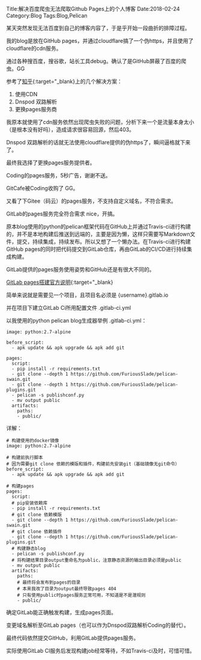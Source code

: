 Title:解决百度爬虫无法爬取Github Pages上的个人博客
Date:2018-02-24
Category:Blog
Tags:Blog,Pelican

某天突然发现无法百度到自己的博客内容了，于是乎开始一段曲折的排障过程。

我的blog是放在GitHub pages，并通过cloudflare搞了一个伪https，并且使用了cloudflare的cdn服务。

通过各种搜百度，搜谷歌，站长工具debug。确认了是GitHub屏蔽了百度的爬虫。GG

参考了[知乎](https://www.zhihu.com/question/30898326){:target="_blank}上的几个解决方案：

1. 使用CDN
2. Dnspod 双路解析
3. 更换pages服务商


我原本就使用了cdn服务依然出现爬虫失败的问题，分析下来一个是流量本身太小（是根本没有好吗），造成请求很容易回源，然后403。

Dnspod 双路解析的话就无法使用cloudflare提供的伪https了，瞬间逼格就下来了。

最终我选择了更换pages服务提供者。

Coding的pages服务，5秒广告，谢谢不送。

GitCafe被Coding收购了 GG。

又看了下Gitee（码云）的pages服务，不支持自定义域名，不符合需求。

GitLab的pages服务完全符合需求 nice，开搞。

原本blog使用的python的pelican框架代码在GitHub上并通过Travis-ci进行构建的，并不是本地构建后推送到远端的，主要是因为懒，这样只需要写Markdown文件，提交，持续集成，持续发布。所以又想了一个懒办法。在Travis-ci进行构建GitHub pages的同时把代码提交到GitLab仓库，再由GitLab的CI/CD进行持续集成构建。

GitLab提供的pages服务使用姿势和GitHub还是有很大不同的。

[GitLab pages搭建官方说明](https://gitlab.com/help/user/project/pages/index.md){:target="_blank}

简单来说就是需要见一个项目，且项目名必须是 {username}.gitlab.io

并在项目下建立GitLab Ci所用配置文件 .gitlab-ci.yml

以我使用的python pelican blog生成器举例 .gitlab-ci.yml：

	image: python:2.7-alpine
	
	before_script:
	  - apk update && apk upgrade && apk add git
	
	pages:
	  script:
	  - pip install -r requirements.txt
	  - git clone --depth 1 https://github.com/FuriousSlade/pelican-swain.git
	  - git clone --depth 1 https://github.com/FuriousSlade/pelican-plugins.git
	  - pelican -s publishconf.py
	  - mv output public
	  artifacts:
	    paths:
	    - public/

详解：
	
	# 构建使用的docker镜像
	image: python:2.7-alpine 
	
	# 构建前执行脚本
	# 因为需要git clone 依赖的模版和插件，构建前先安装git（基础镜像无git命令）
	before_script:
	  - apk update && apk upgrade && apk add git
	
	# 构建pages
	pages:
	  script:
	  # pip安装依赖库
	  - pip install -r requirements.txt
	  # git clone 依赖模版
	  - git clone --depth 1 https://github.com/FuriousSlade/pelican-swain.git
	  # git clone 依赖插件
	  - git clone --depth 1 https://github.com/FuriousSlade/pelican-plugins.git
	  # 构建静态blog
	  - pelican -s publishconf.py
	  # 将构建结果目录output重命名为public，注意静态资源的输出目录必须是public
	  - mv output public
	  artifacts:
	    paths:
	    # 最终将会发布到pages的目录
	    # 本来我改了目录为output最终导致pages 404
	    # 只有使用public时pages服务正常可用，不知道是不是潜规则
	    - public/



确定GitLab能正确触发构建，生成pages页面。

变更域名解析至GitLab pages（也可以作为Dnspod双路解析Coding的替代）。

最终代码依然提交GitHub，利用GitLab提供pages服务。

实际使用GitLab CI服务后发现构建job经常等待，不如Travis-ci及时，可惜可惜。